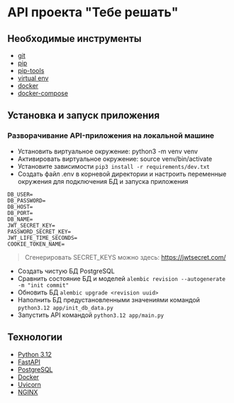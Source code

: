 # API проекта "Тебе решать"

## Необходимые инструменты

* [git](https://github.com/git-guides/install-git/) 
* [pip](https://pypi.org/project/pip/)
* [pip-tools](https://github.com/jazzband/pip-tools)
* [virtual env](https://docs.python.org/3/tutorial/venv.html)
* [docker](https://docs.docker.com/engine/)
* [docker-compose](https://docs.docker.com/compose/)

## Установка и запуск приложения

### Разворачивание API-приложения на локальной машине
* Установить виртуальное окружение: python3 -m venv venv
* Активировать виртуальное окружение: source venv/bin/activate
* Установите зависимости `pip3 install -r requirements/dev.txt`
* Создать файл .env в корневой директории и настроить переменные окружения для подключения БД и запуска приложения
``` 
DB_USER=
DB_PASSWORD=
DB_HOST=
DB_PORT=
DB_NAME=
JWT_SECRET_KEY=
PASSWORD_SECRET_KEY=
JWT_LIFE_TIME_SECONDS=
COOKIE_TOKEN_NAME=
```
> Сгенерировать SECRET_KEYS можно здесь: https://jwtsecret.com/
* Создать чистую БД PostgreSQL
* Сравнить состояние БД и моделей `alembic revision --autogenerate -m "init commit"` 
* Обновить БД `alembic upgrade <revision uuid>`
* Наполнить БД предустановленными значениями командой `python3.12 app/init_db_data.py`
* Запустить API командой `python3.12 app/main.py`

## Технологии
- [Python 3.12](https://www.python.org/)
- [FastAPI](https://fastapi.tiangolo.com/)
- [PostgreSQL](https://www.postgresql.org/)
- [Docker](https://www.docker.com/)
- [Uvicorn](https://www.uvicorn.org/)
- [NGINX](https://nginx.org)